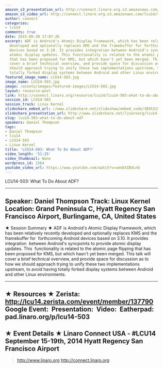 ```yaml
---
amazon_s3_presentation_url: http://connect.linaro.org.s3.amazonaws.com/hkg15/Videos/09-19-Friday/LCU14-503.pdf
amazon_s3_video_url: http://connect.linaro.org.s3.amazonaws.com/lcu14/videos/09-19-Friday/LCU14-503-+What+To+Do+About+ADF%3F.mp4
author: connect
categories:
- lcu14
comments: true
date: 2015-06-30 17:07:26
excerpt: ADF is Android's Atomic Display Framework, which has been relatively recently
  developed and optionally replaces KMS and the framebuffer for forthcoming Android
  devices based on 3.10. It provides integration between Android's syncpoints to provide
  atomic display updates. This functionality is related to the atomic page flipping
  that has been proposed for KMS, but which hasn't yet been merged. This talk will
  cover a brief technical overview, and provide space for discussion as to how we
  should approach trying to unify these two implementations upstream, to avoid having
  totally forked display systems between Android and other Linux environments.
featured_image_name: LCU14-503.jpg
image_name: LCU14-503.jpg
image: /assets/images/featured-images/LCU14-503.jpg
layout: resource-post
link: http://connect.linaro.org/resource/lcu14/lcu14-503-what-to-do-about-adf/
session_id: LCU14-503
session_track: Linux Kernel
slideshare_embed_url: //www.slideshare.net/slideshow/embed_code/38953159
slideshare_presentation_url: http://www.slideshare.net/linaroorg/lcu14-503-what-to-do-about-adf
slug: lcu14-503-what-to-do-about-adf
speakers: Daniel Thompson
tags:
- Daniel Thompson
- lcu14
- LCU14-503
- Linux Kernel
title: 'LCU14-503: What To Do About ADF?'
video_length: '51:25'
video_thumbnail: None
wordpress_id: 1564
youtube_video_url: https://www.youtube.com/watch?v=umnEXIBULnQ
---
```


LCU14-503: What To Do About ADF?

---------------------------------------------------

Speaker: Daniel Thompson
Track: Linux Kernel
Location: Grand Peninsula C, Hyatt Regency San Francisco Airport, Burlingame, CA, United States
---------------------------------------------------

★ Session Summary ★
ADF is Android's Atomic Display Framework, which has been relatively recently developed and optionally replaces KMS and the framebuffer for  forthcoming Android devices based on 3.10. It provides integration  between Android's syncpoints to provide atomic display updates. This  functionality is related to the atomic page flipping that has been proposed for KMS, but which hasn't yet been merged. This talk will cover a brief technical overview, and provide space for discussion as to how we should approach trying to unify these two implementations upstream, to avoid having totally forked display systems between Android and other Linux environments.

---------------------------------------------------

★ Resources ★
Zerista: http://lcu14.zerista.com/event/member/137790
Google Event: 
Presentation: 
Video: 
Eatherpad: pad.linaro.org/p/lcu14-503
---------------------------------------------------

★ Event Details ★
Linaro Connect USA - #LCU14
September 15-19th, 2014
Hyatt Regency San Francisco Airport
---------------------------------------------------

> http://www.linaro.org
> http://connect.linaro.org

